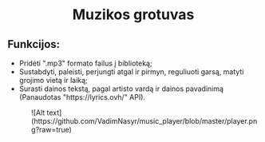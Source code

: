 <h1 align="center">Muzikos grotuvas</h1>
<h2>Funkcijos:</h2>
  <ul>
    <li>Pridėti ".mp3" formato failus į biblioteką;</li>
    <li>Sustabdyti, paleisti, perjungti atgal ir pirmyn, reguliuoti garsą, matyti grojimo vietą ir laiką;</li>
    <li>Surasti dainos tekstą, pagal artisto vardą ir dainos pavadinimą (Panaudotas "https://lyrics.ovh/" API).</li>
  <ul>
![Alt text](https://github.com/VadimNasyr/music_player/blob/master/player.png?raw=true)
